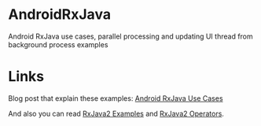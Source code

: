 # AndroidRxJava
Android RxJava use cases, parallel processing and updating UI thread from background process examples

# Links
Blog post that explain these examples: <a href="http://www.zoftino.com/rxjava-use-cases-android">Android RxJava Use Cases</a>

And also you can read <a href="http://www.zoftino.com/rxjava-use-cases-android">RxJava2 Examples</a> and <a href="http://www.zoftino.com/rxjava-operators-part-2">RxJava2 Operators</a>.
